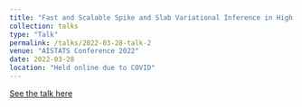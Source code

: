 ```yaml
---
title: "Fast and Scalable Spike and Slab Variational Inference in High Dimensional Gaussian processes"
collection: talks
type: "Talk"
permalink: /talks/2022-03-28-talk-2
venue: "AISTATS Conference 2022"
date: 2022-03-28
location: "Held online due to COVID"
---
```


[See the talk here](https://slideslive.com/38980850/fast-and-scalable-spike-and-slab-variable-selection-in-highdimensional-gaussian-processes)
